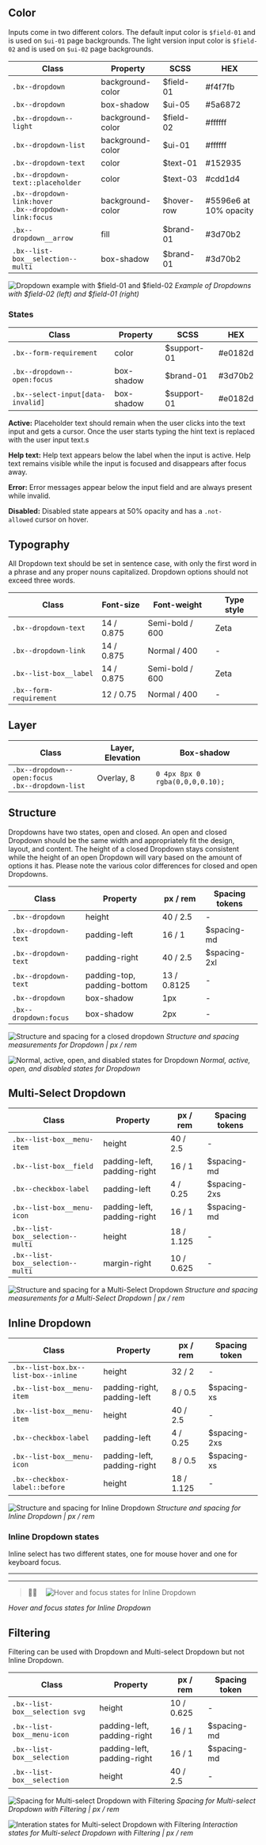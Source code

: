 ## Color

Inputs come in two different colors. The default input color is `$field-01` and is used on `$ui-01` page backgrounds. The light version input color is `$field-02` and is used on `$ui-02` page backgrounds.

| Class                                                      | Property        | SCSS      | HEX       |
|------------------------------------------------------------|-----------------|-----------|-----------|
| `.bx--dropdown`                                            | background-color| $field-01 | #f4f7fb   |
| `.bx--dropdown`                                            | box-shadow      | $ui-05    | #5a6872   |
| `.bx--dropdown--light`                                     | background-color| $field-02 | #ffffff   |
| `.bx--dropdown-list`                                       | background-color| $ui-01    | #ffffff   |
| `.bx--dropdown-text`                                       | color           | $text-01  | #152935   |
| `.bx--dropdown-text::placeholder`                          | color           | $text-03  | #cdd1d4   |
| `.bx--dropdown-link:hover` </br> `.bx--dropdown-link:focus`| background-color| $hover-row| #5596e6 at 10% opacity   |
| `.bx--dropdown__arrow`                                     | fill            | $brand-01 | #3d70b2   |
| `.bx--list-box__selection--multi`                          | box-shadow      | $brand-01 | #3d70b2   |



![Dropdown example with $field-01 and $field-02](images/dropdown-style-9.png)
_Example of Dropdowns with $field-02 (left) and $field-01 (right)_



### States

| Class                                       | Property        | SCSS       | HEX       |
|---------------------------------------------|-----------------|------------|-----------|
| `.bx--form-requirement`                     | color           | $support-01| #e0182d   |
| `.bx--dropdown--open:focus`                 | box-shadow      | $brand-01  | #3d70b2   |
| `.bx--select-input[data-invalid]`           | box-shadow      | $support-01| #e0182d   |

**Active:** Placeholder text should remain when the user clicks into the text input and gets a cursor. Once the user starts typing the hint text is replaced with the user input text.s

**Help text:** Help text appears below the label when the input is active. Help text remains visible while the input is focused and disappears after focus away.

**Error:** Error messages appear below the input field and are always present while invalid.

**Disabled:** Disabled state appears at 50% opacity and has a `.not-allowed` cursor on hover.

## Typography
All Dropdown text should be set in sentence case, with only the first word in a phrase and any proper nouns capitalized. Dropdown options should not exceed three words.

| Class                   | Font-size  | Font-weight       | Type style |
|-------------------------|------------|-------------------|------------|
| `.bx--dropdown-text`    | 14 / 0.875 | Semi-bold / 600   | Zeta       |
| `.bx--dropdown-link`    | 14 / 0.875 | Normal / 400      | -          |
| `.bx--list-box__label`  | 14 / 0.875 | Semi-bold / 600   | Zeta       |
| `.bx--form-requirement` | 12 / 0.75  | Normal / 400      | -          |


## Layer
| Class                                                  | Layer, Elevation | Box-shadow                     |
|--------------------------------------------------------|------------------|--------------------------------|
| `.bx--dropdown--open:focus` </br> `.bx--dropdown-list` | Overlay, 8       | `0 4px 8px 0 rgba(0,0,0,0.10);`|


## Structure
Dropdowns have two states, open and closed. An open and closed Dropdown should be the same width and appropriately fit the design, layout, and content. The height of a closed Dropdown stays consistent while the height of an open Dropdown will vary based on the amount of options it has. Please note the various color differences for closed and open Dropdowns.

| Class                | Property                    | px / rem    | Spacing tokens |
|----------------------|-----------------------------|-------------|----------------|
| `.bx--dropdown`      | height                      | 40 / 2.5    | - |
| `.bx--dropdown-text` | padding-left                | 16 / 1      | $spacing-md    |
| `.bx--dropdown-text` | padding-right               | 40 / 2.5    | $spacing-2xl   |
| `.bx--dropdown-text` | padding-top, padding-bottom | 13 / 0.8125 | - |
| `.bx--dropdown`      | box-shadow                  | 1px         | - |
| `.bx--dropdown:focus`| box-shadow                  | 2px         | - |

![Structure and spacing for a closed dropdown](images/dropdown-style-2.png)
_Structure and spacing measurements for Dropdown | px / rem_


![Normal, active, open, and disabled states for Dropdown](images/dropdown-style-1.png)
_Normal, active, open, and disabled states for Dropdown_

## Multi-Select Dropdown

| Class                           | Property                    | px / rem   | Spacing tokens|
|---------------------------------|-----------------------------|------------|---------------|
|`.bx--list-box__menu-item`       | height                      | 40 / 2.5   | - |
|`.bx--list-box__field`           | padding-left, padding-right | 16 / 1     | $spacing-md   |
|`.bx--checkbox-label`            | padding-left                | 4  / 0.25  | $spacing-2xs  |
|`.bx--list-box__menu-icon`       | padding-left, padding-right | 16 / 1     | $spacing-md   |
|`.bx--list-box__selection--multi`| height                      | 18 / 1.125 | - |
|`.bx--list-box__selection--multi`| margin-right                | 10 / 0.625 | - |



![Structure and spacing for a Multi-Select Dropdown](images/dropdown-style-3.png)
_Structure and spacing measurements for a Multi-Select Dropdown | px / rem_

<!--![Hover and focus states for a Multi-Select Dropdown](images/dropdown-style-4.png)
_Hover and focus zstates for a Multi-Select Dropdown_-->



## Inline Dropdown

| Class                               | Property                   | px / rem   | Spacing token |
|-------------------------------------|----------------------------|------------|---------------|
| `.bx--list-box.bx--list-box--inline`| height                     | 32 / 2     | - |
| `.bx--list-box__menu-item`          | padding-right, padding-left| 8  / 0.5   | $spacing-xs   |
| `.bx--list-box__menu-item`          | height                     | 40 / 2.5   | - |
| `.bx--checkbox-label`               | padding-left               | 4 / 0.25   | $spacing-2xs  |    
| `.bx--list-box__menu-icon`          | padding-left, padding-right| 8 / 0.5    | $spacing-xs   |
| `.bx--checkbox-label::before`       | height                     | 18 / 1.125 | - |




![Structure and spacing for Inline Dropdown](images/dropdown-style-5.png)
_Structure and spacing for Inline Dropdown | px / rem_


### Inline Dropdown states
Inline select has two different states, one for mouse hover and one for keyboard focus.

---
***
> 
![Hover and focus states for Inline Dropdown](images/dropdown-style-6.png)

_Hover and focus states for Inline Dropdown_

## Filtering
Filtering can be used with Dropdown and Multi-select Dropdown but not Inline Dropdown.

| Class                        | Property                    | px / rem   | Spacing token |
|------------------------------|-----------------------------|------------|---------------|
|`.bx--list-box__selection svg`| height                      | 10 / 0.625 | - |
|`.bx--list-box__menu-icon`    | padding-left, padding-right | 16 / 1     | $spacing-md   |
|`.bx--list-box__selection`    | padding-left, padding-right | 16 / 1     | $spacing-md   |
|`.bx--list-box__selection`    | height                      | 40 / 2.5   | - |


![Spacing for Multi-select Dropdown with Filtering](images/dropdown-style-7.png)
_Spacing for Multi-select Dropdown with Filtering | px / rem_

![Interation states for Multi-select Dropdown with Filtering](images/dropdown-style-8.png)
_Interaction states for Multi-select Dropdown with Filtering | px / rem_
